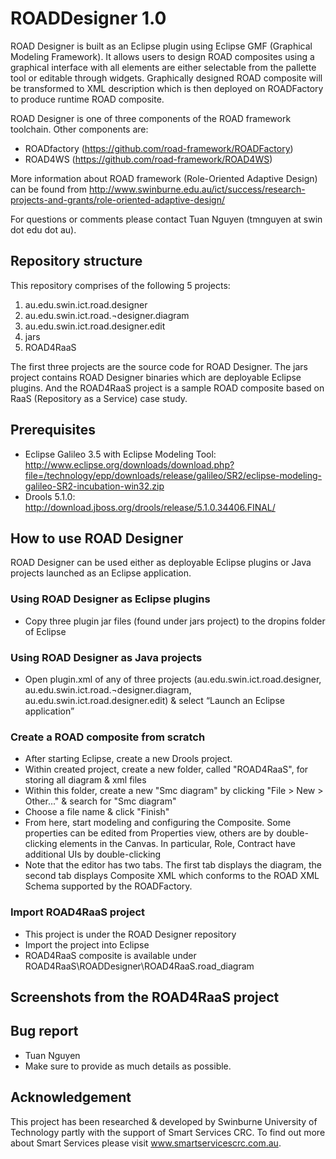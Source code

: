 # ROADDesigner 1.0

ROAD Designer is built as an Eclipse plugin using Eclipse GMF (Graphical Modeling Framework). It allows users to design ROAD composites using a graphical interface with all elements are either selectable from the pallette tool or editable through widgets. Graphically designed ROAD composite will be transformed to XML description which is then deployed on ROADFactory to produce runtime ROAD composite.

ROAD Designer is one of three components of the ROAD framework toolchain. Other components are:
 * ROADfactory (https://github.com/road-framework/ROADFactory)
 * ROAD4WS (https://github.com/road-framework/ROAD4WS)
  
More information about ROAD framework (Role-Oriented Adaptive Design) can be found from http://www.swinburne.edu.au/ict/success/research-projects-and-grants/role-oriented-adaptive-design/

For questions or comments please contact Tuan Nguyen (tmnguyen at swin dot edu dot au).

## Repository structure
This repository comprises of the following 5 projects:
 1. au.edu.swin.ict.road.designer
 2. au.edu.swin.ict.road.¬designer.diagram
 3. au.edu.swin.ict.road.designer.edit
 4. jars
 5. ROAD4RaaS

The first three projects are the source code for ROAD Designer. The jars project contains ROAD Designer binaries which are deployable Eclipse plugins. And the ROAD4RaaS project is a sample ROAD composite based on RaaS (Repository as a Service) case study.

## Prerequisites
 * Eclipse Galileo 3.5 with Eclipse Modeling Tool: http://www.eclipse.org/downloads/download.php?file=/technology/epp/downloads/release/galileo/SR2/eclipse-modeling-galileo-SR2-incubation-win32.zip
 * Drools 5.1.0: http://download.jboss.org/drools/release/5.1.0.34406.FINAL/

## How to use ROAD Designer
ROAD Designer can be used either as deployable Eclipse plugins or Java projects launched as an Eclipse application.

### Using ROAD Designer as Eclipse plugins
 * Copy three plugin jar files (found under jars project) to the dropins folder of Eclipse

### Using ROAD Designer as Java projects
 * Open plugin.xml of any of three projects (au.edu.swin.ict.road.designer, au.edu.swin.ict.road.¬designer.diagram, au.edu.swin.ict.road.designer.edit) & select “Launch an Eclipse application”

### Create a ROAD composite from scratch
 * After starting Eclipse, create a new Drools project.
 * Within created project, create a new folder, called "ROAD4RaaS", for storing all diagram & xml files
 * Within this folder, create a new "Smc diagram" by clicking "File > New > Other..." & search for "Smc diagram"
 * Choose a file name & click "Finish"
 * From here, start modeling and configuring the Composite. Some properties can be edited from Properties view, others are by double-clicking elements in the Canvas. In particular, Role, Contract have additional UIs by double-clicking
 * Note that the editor has two tabs. The first tab displays the diagram, the second tab displays Composite XML which conforms to the ROAD XML Schema supported by the ROADFactory.

### Import ROAD4RaaS project
 * This project is under the ROAD Designer repository
 * Import the project into Eclipse
 * ROAD4RaaS composite is available under ROAD4RaaS\ROADDesigner\ROAD4RaaS.road_diagram 

## Screenshots from the ROAD4RaaS project

## Bug report
 * Tuan Nguyen <tmnguyen at swin dot edu dot au>
 * Make sure to provide as much details as possible.
  
## Acknowledgement
This project has been researched & developed by Swinburne University of Technology partly with the support of Smart Services CRC. To find out more about Smart Services please visit www.smartservicescrc.com.au. 
